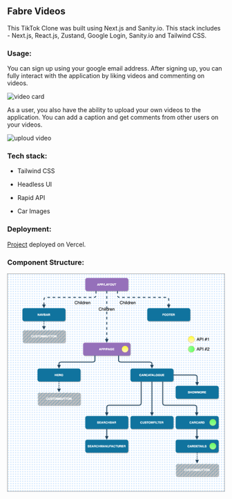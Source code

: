## Fabre Videos

This TikTok Clone was built using Next.js and Sanity.io. This stack includes - Next.js, React.js, Zustand, Google Login, Sanity.io and Tailwind CSS.

### Usage:

You can sign up using your google email address. After signing up, you can fully interact with the application by liking videos and commenting on videos.

![video card](https://i.postimg.cc/fTWwgNYL/screencapture-videos-fabre-vercel-app-detail-6e113d15-2868-4c5b-b829-d8b2cc073219-2023-08-21-15-48-5.png)

As a user, you also have the ability to upload your own videos to the application. You can add a caption and get comments from other users on your videos.

![uploud video](https://i.postimg.cc/qMNF7DTw/screencapture-videos-fabre-vercel-app-upload-2023-08-21-15-50-47.png)

### Tech stack:

- Tailwind CSS

- Headless UI

- Rapid API

- Car Images

### Deployment:

[Project](https://fabre-car-showcase.vercel.app/) deployed on Vercel.

### Component Structure:

![Component Structure](https://github.com/marwanfabrejr/fabre-car-showcase/blob/main/assets/component-structure.png)

